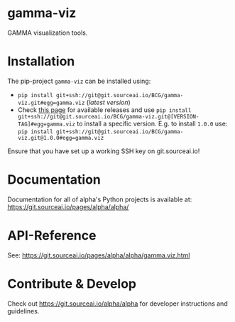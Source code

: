 # gamma-viz

GAMMA visualization tools.

# Installation
The pip-project `gamma-viz` can be installed using:
- `pip install git+ssh://git@git.sourceai.io/BCG/gamma-viz.git#egg=gamma.viz`
 (*latest version*)
 - Check [this page](./../../releases) for available releases and use 
 `pip install git+ssh://git@git.sourceai.io/BCG/gamma-viz.git@[VERSION-TAG]#egg=gamma.viz`
 to install a specific version. E.g. to install `1.0.0` use:
 `pip install git+ssh://git@git.sourceai.io/BCG/gamma-viz.git@1.0.0#egg=gamma.viz`

Ensure that you have set up a working SSH key on git.sourceai.io!

# Documentation
Documentation for all of alpha's Python projects is available at: 
https://git.sourceai.io/pages/alpha/alpha/

# API-Reference
See: https://git.sourceai.io/pages/alpha/alpha/gamma.viz.html

# Contribute & Develop
Check out https://git.sourceai.io/alpha/alpha for developer instructions and guidelines.